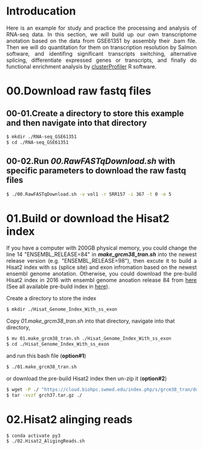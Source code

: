 # Introducation

<p align="justify">
  Here is an example for study and practice the processing and analysis of RNA-seq data. In this section, we will build up our own transcriptome anotation based on the data from GSE61351 by assembly their .bam file. Then we will do quantitation for them on transcription resolution by Salmon software, and identifing significant transcripts switching, alternative splicing, differentiate expressed genes or transcripts, and finally do functional enrichment analysis by <a href="https://yulab-smu.github.io/clusterProfiler-book/">clusterProfiler</a> R software.
</p>

# 00.Download raw fastq files
## 00-01.Create a directory to store this example and then navigate into that directory
```bash
$ mkdir ./RNA-seq_GSE61351
$ cd ./RNA-seq_GSE61351
```
## 00-02.Run ***00.RawFASTqDownload.sh*** with specific parameters to download the raw fastq files
```bash
$ ./00.RawFASTqDownload.sh -v vol1 -r SRR157 -i 367 -t 0 -e 5
```
# 01.Build or download the Hisat2 index

<p align="justify">
If you have a computer with 200GB physical memory, you could change the line 14 "ENSEMBL_RELEASE=84" in <b><i>make_grcm38_tran.sh</i></b> into the newest release version (e.g. "ENSEMBL_RELEASE=98"), then excute it to build a Hisat2 index with ss (splice site) and exon infromation based on the newest ensembl genome anotation. Otherwise, you could download the pre-build Hisat2 index in 2016 with ensembl genome anoation release 84 from <a href="https://cloud.biohpc.swmed.edu/index.php/s/grch37_tran/download">here</a> (See all available pre-build index in <a href="https://ccb.jhu.edu/software/hisat2/index.shtml">here</a>).
</p>

Create a directory to store the index
```bash
$ mkdir ./Hisat_Genome_Index_With_ss_exon
```
Copy *01.make_grcm38_tran.sh* into that directory, navigate into that directory, 
```bash
$ mv 01.make_grcm38_tran.sh ./Hisat_Genome_Index_With_ss_exon
$ cd ./Hisat_Genome_Index_With_ss_exon
```
and run this bash file (**option#1**)
```bash
$ ./01.make_grcm38_tran.sh
```
or download the pre-build Hisat2 index then un-zip it (**option#2**)
```bash
$ wget -P ./ "https://cloud.biohpc.swmed.edu/index.php/s/grcm38_tran/download"
$ tar -xvzf grch37.tar.gz ./
```
# 02.Hisat2 alinging reads
```bash
$ conda activate py3
$ ./02.Hisat2_AligingReads.sh
```
